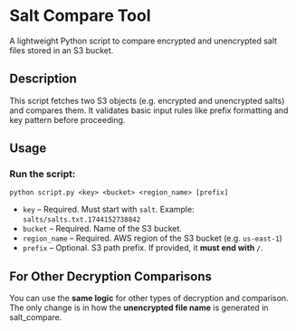
# Salt Compare Tool

A lightweight Python script to compare encrypted and unencrypted salt files stored in an S3 bucket.

## Description

This script fetches two S3 objects (e.g. encrypted and unencrypted salts) and compares them. It validates basic input rules like prefix formatting and key pattern before proceeding.

## Usage

### Run the script:

`python script.py <key> <bucket> <region_name> [prefix]` 

-   `key` – Required. Must start with `salt`. Example: `salts/salts.txt.1744152738842`
-   `bucket` – Required. Name of the S3 bucket. 
-   `region_name` – Required. AWS region of the S3 bucket (e.g. `us-east-1`) 
-   `prefix` – Optional. S3 path prefix. If provided, it **must end with `/`**.

## For Other Decryption Comparisons

You can use the **same logic** for other types of decryption and comparison. The only change is in how the **unencrypted file name** is generated in salt_compare.